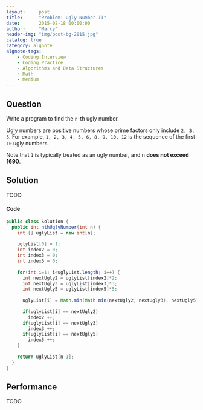```yaml
---
layout:     post
title:      "Problem: Ugly Number II"
date:       2015-02-18 00:00:00
author:     "Marcy"
header-img: "img/post-bg-2015.jpg"
catalog: true
category: algnote
algnote-tags:
    - Coding Interview
    - Coding Practice
    - Algorithms and Data Structures
    - Math
    - Medium
---
```


## Question

Write a program to find the `n`-th ugly number.

Ugly numbers are positive numbers whose prime factors only include `2, 3, 5`. For example, `1, 2, 3, 4, 5, 6, 8, 9, 10, 12` is the sequence of the first `10` ugly numbers.

Note that `1` is typically treated as an ugly number, and n **does not exceed 1690**.

## Solution
TODO

#### Code
```java
public class Solution {
  public int nthUglyNumber(int n) {
    int [] uglyList = new int[n];
    
    uglyList[0] = 1;
    int index2 = 0;
    int index3 = 0;
    int index5 = 0;
    
    for(int i=1; i<uglyList.length; i++) {
      int nextUgly2 = uglyList[index2]*2;
      int nextUgly3 = uglyList[index3]*3;
      int nextUgly5 = uglyList[index5]*5;
      
      uglyList[i] = Math.min(Math.min(nextUgly2, nextUgly3), nextUgly5);
      
      if(uglyList[i] == nextUgly2) 
        index2 ++;
      if(uglyList[i] == nextUgly3) 
        index3 ++;
      if(uglyList[i] == nextUgly5) 
        index5 ++; 
    }
    
    return uglyList[n-1];
  }
}
```

## Performance
TODO

